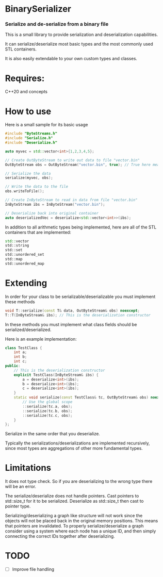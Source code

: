 # BinarySerializer
### Serialize and de-serialize from a binary file

This is a small library to provide serialization and deserialization capabilities.

It can serialize/deserialize most basic types and the most commonly used STL containers.

It is also easily extendable to your own custom types and classes.

# Requires:

C++20 and concepts

# How to use

Here is a small sample for its basic usage

```C++
#include "ByteStreams.h"
#include "Serialize.h"
#include "Deserialize.h"

auto myvec = std::vector<int>{1,2,3,4,5};

// Create OutByteStream to write out data to file "vector.bin"
OutByteStream obs = OutByteStream("vector.bin", true); // True here means that the bytes will be written to the file occasionally without calling .writeToFile

// Serialize the data
serialize(myvec, obs);

// Write the data to the file
obs.writeToFile();

// Create InByteStream to read in data from file "vector.bin"
InByteStream ibs = InByteStream("vector.bin");

// Deserialize back into original container
auto deserializedVec = deserialize<std::vector<int>>(ibs);

```

In addition to all arithmetic types being implemented, here are all of the STL containers that are implemented:
```C++
std::vector
std::string
std::set
std::unordered_set
std::map
std::unordered_map
```

# Extending

In order for your class to be serializable/deserializable you must implement these methods
```C++
void T::serialize(const T& data, OutByteStream& obs) noexcept;
T::T(InByteStream& ibs); // This is the deserialization constructor
```

In these methods you must implement what class fields should be serialized/deserialized.

Here is an example implementation:

```C++
class TestClass {
    int a;
    int b;
    int c;
public:
    // This is the deserialization constructor
    explicit TestClass(InByteStream& ibs) {
        a = deserialize<int>(ibs);
        b = deserialize<int>(ibs);
        c = deserialize<int>(ibs);
    }
    static void serialize(const TestClass& tc, OutByteStream& obs) noexcept {
        // Use the global scope
        ::serialize(tc.a, obs);
        ::serialize(tc.b, obs);
        ::serialize(tc.c, obs);
    }
};
```

Serialize in the same order that you deserialize.

Typically the serializations/deserializations are implemented recursively, since most types are aggregations of other more fundamental types. 

# Limitations
It does not type check. So if you are deserializing to the wrong type there will be an error.

The serialize/deserialize does not handle pointers. Cast pointers to std::size_t for it to be serialized. Deserialize as std::size_t then cast to pointer type.

Serializing/deserializing a graph like structure will not work since the objects will not be placed back in the original memory positions. This means that pointers are invalidated. To properly serialize/deserialize a graph consider using a system where each node has a unique ID, and then simply connecting the correct IDs together after deserializing.

# TODO
- [ ] Improve file handling
